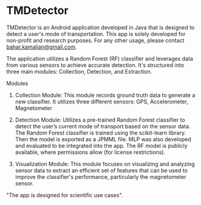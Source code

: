 # TMDetector

TMDetector is an Android application developed in Java that is designed to detect a user's mode of transportation. This app is solely developed for non-profit and research purposes. For any other usage, please contact bahar.kamalian@gmail.com. 

The application utilizes a Random Forest (RF) classifier and leverages data from various sensors to achieve accurate detection. It's structured into three main modules: Collection, Detection, and Extraction.

Modules
1. Collection Module:
This module records ground truth data to generate a new classifier. It utilizes three different sensors: GPS, Accelerometer, Magnetometer

2. Detection Module:
Utilizes a pre-trained Random Forest classifier to detect the user’s current mode of transport based on the sensor data. The Random Forest classifier is trained using the scikit-learn library. Then the model is exported as a JPMML file. MLP was also developed and evaluated to be integrated into the app. The RF model is publicly available, where
permissions allow (for license restrictions).

3. Visualization Module:
This module focuses on visualizing and analyzing sensor data to extract an efficient set of features that can be used to improve the classifier's performance, particularly the magnetometer sensor.

"The app is designed for scientific use cases".



